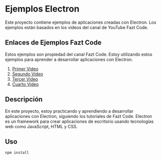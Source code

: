 # Ejemplos Electron

Este proyecto contiene ejemplos de aplicaciones creadas con Electron. Los ejemplos están basados en los videos del canal de YouTube Fazt Code.

## Enlaces de Ejemplos Fazt Code

Estos ejemplos son propiedad del canal Fazt Code. Estoy utilizando estos ejemplos para aprender a desarrollar aplicaciones con Electron.

1. [Primer Video](https://www.youtube.com/watch?v=FiiwaJUS84Q&list=PLo5lAe9kQrwoqOUeHVpagtn0o2yIM7Mg0)
2. [Segundo Video](https://www.youtube.com/watch?v=krgaEFmq2Uw&list=PLo5lAe9kQrwoqOUeHVpagtn0o2yIM7Mg0&index=2)
3. [Tercer Video](https://www.youtube.com/watch?v=krgaEFmq2Uw&list=PLo5lAe9kQrwoqOUeHVpagtn0o2yIM7Mg0&index=3)
4. [Cuarto Video](https://www.youtube.com/watch?v=krgaEFmq2Uw&list=PLo5lAe9kQrwoqOUeHVpagtn0o2yIM7Mg0&index=4)

## Descripción

En este proyecto, estoy practicando y aprendiendo a desarrollar aplicaciones con Electron, siguiendo los tutoriales de Fazt Code. Electron es un framework para crear aplicaciones de escritorio usando tecnologías web como JavaScript, HTML y CSS.

## Uso

```bash
npm install
